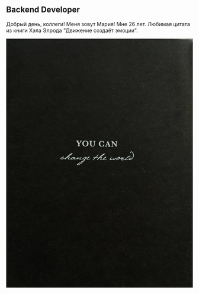 ## Backend Developer
Добрый день, коллеги!
Меня зовут Мария!
Мне 26 лет.
Любимая цитата из книги Хэла Элрода "Движение создаёт эмоции".

![alt text](WQEKiRSXDRY.jpg)

